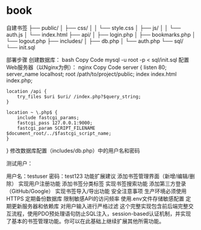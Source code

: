 # book

自建书签
├── public/
│   ├── css/
│   │   └── style.css
│   ├── js/
│   │   └── auth.js
│   └── index.html
├── api/
│   ├── login.php
│   ├── bookmarks.php
│   └── logout.php
├── includes/
│   ├── db.php
│   └── auth.php
└── sql/
    └── init.sql



部署步骤
创建数据库：
bash
Copy Code
mysql -u root -p < sql/init.sql
配置Web服务器（以Nginx为例）：
nginx
Copy Code
server {
    listen 80;
    server_name localhost;
    root /path/to/project/public;
    index index.html index.php;

    location /api {
        try_files $uri $uri/ /index.php?$query_string;
    }

    location ~ \.php$ {
        include fastcgi_params;
        fastcgi_pass 127.0.0.1:9000;
        fastcgi_param SCRIPT_FILENAME $document_root/../$fastcgi_script_name;
    }
}
修改数据库配置（includes/db.php）中的用户名和密码

测试用户：

用户名：testuser
密码：test123
功能扩展建议
添加书签管理界面（新增/编辑/删除）
实现用户注册功能
添加书签分类标签
实现书签搜索功能
添加第三方登录（GitHub/Google）
实现书签导入/导出功能
安全注意事项
生产环境必须使用HTTPS
定期备份数据库
限制敏感API的访问频率
使用.env文件存储敏感配置
定期更新服务器和依赖库
对用户输入进行严格过滤
这个完整实现包含前后端完整交互流程，使用PDO预处理语句防止SQL注入，session-based认证机制，并实现了基本的书签管理功能。你可以在此基础上继续扩展其他所需功能。
